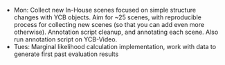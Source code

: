 * Mon: Collect new In-House scenes focused on simple structure changes with YCB
       objects. Aim for ~25 scenes, with reproducible process for collecting new
       scenes (so that you can add even more otherwise).  Annotation script cleanup,
       and annotating each scene. Also run annotation script on YCB-Video.
* Tues: Marginal likelihood calculation implementation, work with data to generate
        first past evaluation results
